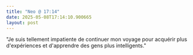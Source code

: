 ```yaml
---
title: "Neo @ 17:14"
date: 2025-05-08T17:14:10.900665
layout: post
---
```


"Je suis tellement impatiente de continuer mon voyage pour acquérir plus d'expériences et d'apprendre des gens plus intelligents."
```